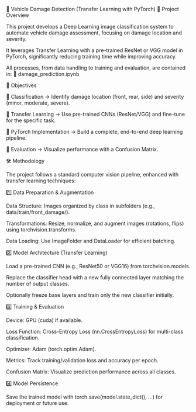 🚗 Vehicle Damage Detection (Transfer Learning with PyTorch)
📌 Project Overview

This project develops a Deep Learning image classification system to automate vehicle damage assessment, focusing on damage location and severity.

It leverages Transfer Learning with a pre-trained ResNet or VGG model in PyTorch, significantly reducing training time while improving accuracy.

All processes, from data handling to training and evaluation, are contained in:
📓 damage_prediction.ipynb

🎯 Objectives

🔹 Classification → Identify damage location (front, rear, side) and severity (minor, moderate, severe).

🔹 Transfer Learning → Use pre-trained CNNs (ResNet/VGG) and fine-tune for the specific task.

🔹 PyTorch Implementation → Build a complete, end-to-end deep learning pipeline.

🔹 Evaluation → Visualize performance with a Confusion Matrix.

🛠 Methodology

The project follows a standard computer vision pipeline, enhanced with transfer learning techniques:

1️⃣ Data Preparation & Augmentation

Data Structure: Images organized by class in subfolders (e.g., data/train/front_damage/).

Transformations: Resize, normalize, and augment images (rotations, flips) using torchvision.transforms.

Data Loading: Use ImageFolder and DataLoader for efficient batching.

2️⃣ Model Architecture (Transfer Learning)

Load a pre-trained CNN (e.g., ResNet50 or VGG16) from torchvision.models.

Replace the classifier head with a new fully connected layer matching the number of output classes.

Optionally freeze base layers and train only the new classifier initially.

3️⃣ Training & Evaluation

Device: GPU (cuda) if available.

Loss Function: Cross-Entropy Loss (nn.CrossEntropyLoss) for multi-class classification.

Optimizer: Adam (torch.optim.Adam).

Metrics: Track training/validation loss and accuracy per epoch.

Confusion Matrix: Visualize prediction performance across all classes.

4️⃣ Model Persistence

Save the trained model with torch.save(model.state_dict(), ...) for deployment or future use.

